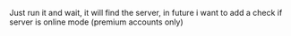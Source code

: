 Just run it and wait, it will find the server, in future i want to add a check if server is online mode (premium accounts only)
